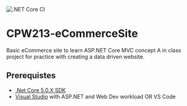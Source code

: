 ![.NET Core CI](https://github.com/PKJrod/CPW213-eCommerceSite/workflows/.NET%20Core%20CI/badge.svg)

# CPW213-eCommerceSite
Basic eCommerce site to learn ASP.NET Core MVC concept
A in class project for practice with creating a data driven website.

## Prerequistes
- [.Net Core 5.0.X SDK](https://dotnet.microsoft.com/download)
- [Visual Studio](https://visualstudio.microsoft.com/) with ASP.NET and Web Dev workload OR VS Code
